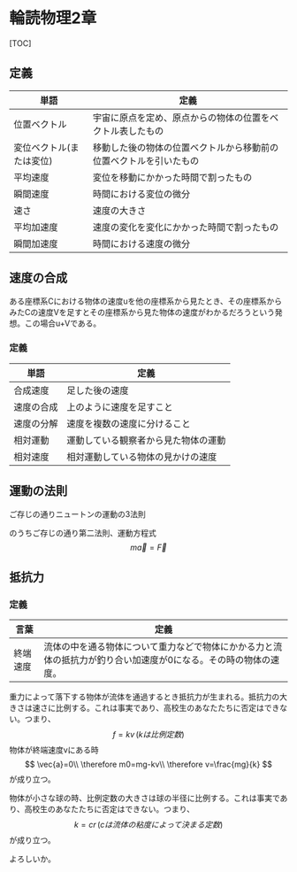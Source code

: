 # 輪読物理2章

[TOC]

## 定義

| 単語                     | 定義                                                         |
| ------------------------ | ------------------------------------------------------------ |
| 位置ベクトル             | 宇宙に原点を定め、原点からの物体の位置をベクトル表したもの   |
| 変位ベクトル(または変位) | 移動した後の物体の位置ベクトルから移動前の位置ベクトルを引いたもの |
| 平均速度                 | 変位を移動にかかった時間で割ったもの                         |
| 瞬間速度                 | 時間における変位の微分                                       |
| 速さ                     | 速度の大きさ                                                 |
| 平均加速度               | 速度の変化を変化にかかった時間で割ったもの                   |
| 瞬間加速度               | 時間における速度の微分                                       |

## 速度の合成

ある座標系Cにおける物体の速度uを他の座標系から見たとき、その座標系からみたCの速度Vを足すとその座標系から見た物体の速度がわかるだろうという発想。この場合u+Vである。

### 定義

| 単語       | 定義                                 |
| ---------- | ------------------------------------ |
| 合成速度   | 足した後の速度                       |
| 速度の合成 | 上のように速度を足すこと             |
| 速度の分解 | 速度を複数の速度に分けること         |
| 相対運動   | 運動している観察者から見た物体の運動 |
| 相対速度   | 相対運動している物体の見かけの速度   |

## 運動の法則

ご存じの通りニュートンの運動の3法則

のうちご存じの通り第二法則、運動方程式
$$
m\vec{a}=\vec{F}
$$


## 抵抗力

### 定義

| 言葉     | 定義                                                         |
| -------- | ------------------------------------------------------------ |
| 終端速度 | 流体の中を通る物体について重力などで物体にかかる力と流体の抵抗力が釣り合い加速度が0になる。その時の物体の速度。 |

重力によって落下する物体が流体を通過するとき抵抗力が生まれる。抵抗力の大きさは速さに比例する。これは事実であり、高校生のあなたたちに否定はできない。つまり、
$$
f=kv\,(kは比例定数)
$$
物体が終端速度vにある時
$$
\vec{a}=0\\
\therefore m0=mg-kv\\
\therefore v=\frac{mg}{k}
$$
が成り立つ。

物体が小さな球の時、比例定数の大きさは球の半径に比例する。これは事実であり、高校生のあなたたちに否定はできない。つまり、
$$
k=cr\,(cは流体の粘度によって決まる定数)
$$
が成り立つ。

よろしいか。